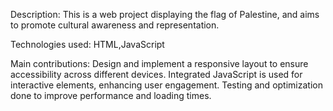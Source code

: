 Description: 
This is a web project displaying the flag of Palestine, and aims to promote cultural awareness and representation.


Technologies used: 
HTML,JavaScript


Main contributions:
Design and implement a responsive layout to ensure accessibility across different devices.
Integrated JavaScript is used for interactive elements, enhancing user engagement.
Testing and optimization done to improve performance and loading times.
